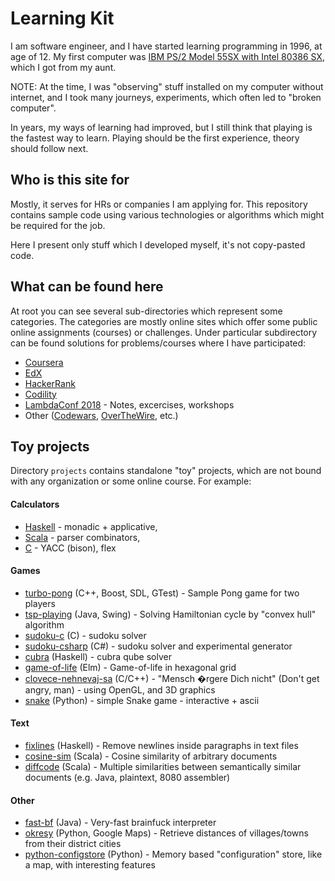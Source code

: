 # Learning Kit

I am software engineer, and I have started learning programming in 1996, at age of 12.
My first computer was [IBM PS/2 Model 55SX with Intel 80386 SX](http://john.ccac.rwth-aachen.de:8000/alf/ps2_55sx/), which I got from my aunt.

NOTE: At the time, I was "observing" stuff installed on my computer without internet, and I
      took many journeys, experiments, which often led to "broken computer".

In years, my ways of learning had improved, but I still think that playing is the fastest
way to learn. Playing should be the first experience, theory should follow next.

## Who is this site for

Mostly, it serves for HRs or companies I am applying for. This repository contains sample
code using various technologies or algorithms which might be required for the job.

Here I present only stuff which I developed myself, it's not copy-pasted code.

## What can be found here

At root you can see several sub-directories which represent some categories. The categories are
mostly online sites which offer some public online assignments (courses) or challenges. Under
particular subdirectory can be found solutions for problems/courses where I have participated:

- [Coursera](https://www.coursera.org/)
- [EdX](https://courses.edx.org/dashboard)
- [HackerRank](https://www.hackerrank.com)
- [Codility](https://codility.com/programmers/)
- [LambdaConf 2018](https://github.com/vbmacher/learning-kit/tree/master/lambdaconf-2018) - Notes, excercises, workshops
- Other ([Codewars](https://www.codewars.com), [OverTheWire](http://overthewire.org/wargames/), etc.)

## Toy projects

Directory `projects` contains standalone "toy" projects, which are not bound with any
organization or some online course. For example:

#### Calculators

- [Haskell](https://github.com/vbmacher/learning-kit/tree/master/toy-projects/calculators/haskell) - monadic + applicative,
- [Scala](https://github.com/vbmacher/learning-kit/tree/master/toy-projects/calculators/scala) - parser combinators,
- [C](https://github.com/vbmacher/learning-kit/tree/master/toy-projects/calculators/c) - YACC (bison), flex

#### Games

- [turbo-pong](https://github.com/vbmacher/learning-kit/tree/master/toy-projects/turbo-pong) (C++, Boost, SDL, GTest) - Sample Pong game for two players
- [tsp-playing](https://github.com/vbmacher/learning-kit/tree/master/toy-projects/tsp-playing) (Java, Swing) - Solving Hamiltonian cycle by "convex hull" algorithm
- [sudoku-c](https://github.com/vbmacher/learning-kit/tree/master/toy-projects/sudoku-c) (C) - sudoku solver
- [sudoku-csharp](https://github.com/vbmacher/learning-kit/tree/master/toy-projects/sudoku-csharp) (C#) - sudoku solver and experimental generator
- [cubra](https://github.com/vbmacher/learning-kit/tree/master/toy-projects/cubra) (Haskell) - cubra qube solver
- [game-of-life](https://github.com/vbmacher/learning-kit/tree/master/toy-projects/game-of-life) (Elm) - Game-of-life in hexagonal grid
- [clovece-nehnevaj-sa](https://github.com/vbmacher/learning-kit/tree/master/toy-projects/clovece-nehnevaj-sa) (C/C++) - "Mensch �rgere Dich nicht" (Don't get angry, man) - using OpenGL, and 3D graphics
- [snake](https://github.com/vbmacher/learning-kit/tree/master/toy-projects/snake) (Python) - simple Snake game - interactive + ascii

#### Text

- [fixlines](https://github.com/vbmacher/learning-kit/tree/master/toy-projects/fixlines) (Haskell) - Remove newlines inside paragraphs in text files
- [cosine-sim](https://github.com/vbmacher/learning-kit/tree/master/toy-projects/cosine-sim) (Scala) - Cosine similarity of arbitrary documents
- [diffcode](https://github.com/vbmacher/learning-kit/tree/master/toy-projects/diffcode) (Scala) - Multiple similarities between semantically similar documents (e.g. Java, plaintext, 8080 assembler)

#### Other

- [fast-bf](https://github.com/vbmacher/learning-kit/tree/master/toy-projects/fast-bf) (Java) - Very-fast brainfuck interpreter
- [okresy](https://github.com/vbmacher/learning-kit/tree/master/toy-projects/okresy) (Python, Google Maps) - Retrieve distances of villages/towns from their district cities
- [python-configstore](https://github.com/vbmacher/learning-kit/tree/master/toy-projects/python-configstore) (Python) - Memory based "configuration" store, like a map, with interesting features
